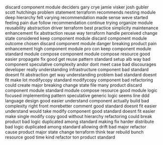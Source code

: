 discard component module deciders gary crye jamie visker josh gubler scott hutchings problem statement terraform recommends nesting module deep hierarchy felt varying recommendation made sense weve started feeling pain due follow recommendation continue trying organize module reusability abstraction driver terraform best practice simplicity maintenance enhancement fix abstraction reuse way terraform handle perceived change state considered keep component module discard component module outcome chosen discard component module danger breaking product pain enhancement high component module pro con keep component module standard module compose component module compose resource good easier propagate fix good get reuse pattern standard setup alb way bad component speculative complexity andor dont meet case bad discourages developer really understanding infrastructure component bad standard doesnt fit abstraction get way understanding problem bad standard doesnt fit make lot modifycopy standard modifycopy component bad refactoring could create major breaking change state file many product discard component module standard module compose resource good module logic focused implementing pattern speculative generic logic seems line ddd language design good easier understand component actually build bad complexity right front morebetter comment good standard doesnt fit easier understand would take modify component good standard doesnt fit easier make single modify copy good without hierarchy refactoring could break product bad logic duplicated among standard making fix harder distribute bad logic duplicated among standard allowing drift bad major refactor cause product major state change terraform think tear rebuild bunch resource good time kind refactor ton product standard